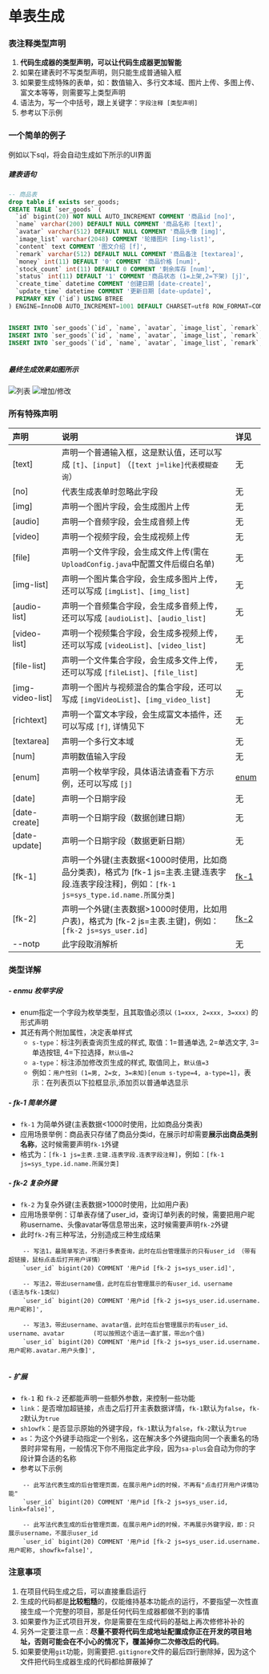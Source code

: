 # 单表生成 


### 表注释类型声明
1. **代码生成器的类型声明，可以让代码生成器更加智能**
2. 如果在建表时不写类型声明，则只能生成普通输入框
3. 如果要生成特殊的表单，如：数值输入、多行文本域、图片上传、多图上传、富文本等等，则需要写上类型声明
4. 语法为，写一个中括号，跟上关键字：`字段注释 [类型声明]`
5. 参考以下示例 

### 一个简单的例子

例如以下sql，将会自动生成如下所示的UI界面

##### 建表语句
``` sql 
-- 商品表 
drop table if exists ser_goods;
CREATE TABLE `ser_goods` (
  `id` bigint(20) NOT NULL AUTO_INCREMENT COMMENT '商品id [no]', 
  `name` varchar(200) DEFAULT NULL COMMENT '商品名称 [text]', 
  `avatar` varchar(512) DEFAULT NULL COMMENT '商品头像 [img]', 
  `image_list` varchar(2048) COMMENT '轮播图片 [img-list]', 
  `content` text COMMENT '图文介绍 [f]', 
  `remark` varchar(512) DEFAULT NULL COMMENT '商品备注 [textarea]',
  `money` int(11) DEFAULT '0' COMMENT '商品价格 [num]', 
  `stock_count` int(11) DEFAULT 0 COMMENT '剩余库存 [num]',
  `status` int(11) DEFAULT '1' COMMENT '商品状态 (1=上架,2=下架) [j]',
  `create_time` datetime COMMENT '创建日期 [date-create]',
  `update_time` datetime COMMENT '更新日期 [date-update]',
  PRIMARY KEY (`id`) USING BTREE
) ENGINE=InnoDB AUTO_INCREMENT=1001 DEFAULT CHARSET=utf8 ROW_FORMAT=COMPACT COMMENT='商品表';


INSERT INTO `ser_goods`(`id`, `name`, `avatar`, `image_list`, `remark`, `content`, `money`, `stock_count`, `status`, `create_time`, `update_time`) VALUES (1001, '小苹果', 'http://127.0.0.1:8099/upload/image/2020/05-11/1589130441278158564136.jpg', 'http://127.0.0.1:8099/upload/image/2020/05-11/15891304215541588315943.png', '这是一个小呀小苹果', '这是一个小呀小苹果<p><br></p>', 23, 213, 1, now(), now());
INSERT INTO `ser_goods`(`id`, `name`, `avatar`, `image_list`, `remark`, `content`, `money`, `stock_count`, `status`, `create_time`, `update_time`) VALUES (1002, '大鸭梨', 'http://127.0.0.1:8099/upload/image/2020/05-11/15891304588142094778376.png', 'http://127.0.0.1:8099/upload/image/2020/05-11/15891301925381859798545.jpg', '大鸭梨', '<p>大鸭梨图文介绍</p>', 214, 234, 1, now(), now());
INSERT INTO `ser_goods`(`id`, `name`, `avatar`, `image_list`, `remark`, `content`, `money`, `stock_count`, `status`, `create_time`, `update_time`) VALUES (1003, '小橘子', 'http://127.0.0.1:8099/upload/image/2020/05-11/15891326019482012079187.jpg', 'http://127.0.0.1:8099/upload/image/2020/05-11/1589133225670119768604.jpg', '小橘子', '<p>小橘子</p>', 123, 123, 2, now(), now());
	
```


##### 最终生成效果如图所示

![列表](https://color-test.oss-cn-qingdao.aliyuncs.com/sa-plus/g-list.png)
![增加/修改](https://color-test.oss-cn-qingdao.aliyuncs.com/sa-plus/g-update.png)		
		


### 所有特殊声明 

| 声明				 | 说明															| 详见		|
| :--------			| :--------														| :--------	|
| [text]			| 声明一个普通输入框，这是默认值，还可以写成 `[t]`、`[input]`   （`[text j=like]代表模糊查询`）			| 无		|
| [no]			| 代表生成表单时忽略此字段										| 无		|
| [img]			| 声明一个图片字段，会生成图片上传								| 无		|
| [audio]			| 声明一个音频字段，会生成音频上传								| 无		|
| [video]			| 声明一个视频字段，会生成视频上传								| 无		|
| [file]			| 声明一个文件字段，会生成文件上传(需在`UploadConfig.java`中配置文件后缀白名单)			| 无		|
| [img-list]		| 声明一个图片集合字段，会生成多图片上传，还可以写成 `[imgList]`、`[img_list]` 	| 无		|
| [audio-list]		| 声明一个音频集合字段，会生成多音频上传，还可以写成 `[audioList]`、`[audio_list]`	| 无		|
| [video-list]		| 声明一个视频集合字段，会生成多视频上传，还可以写成 `[videoList]`、`[video_list]`	| 无		|
| [file-list]		| 声明一个文件集合字段，会生成多文件上传，还可以写成 `[fileList]`、`[file_list]`	| 无		|
| [img-video-list]		| 声明一个图片与视频混合的集合字段，还可以写成 `[imgVideoList]`、`[img_video_list]`	| 无		|
| [richtext]		| 声明一个富文本字段，会生成富文本插件，还可以写成 `[f]`, 详情见下			| 无		|
| [textarea]		| 声明一个多行文本域											| 无		|
| [num]			| 声明数值输入字段												| 无		|
| [enum]			| 声明一个枚举字段，具体语法请查看下方示例，还可以写成 `[j]`		| [enum](#-enmu-枚举字段)		|
| [date]			| 声明一个日期字段												| 无		|
| [date-create]	| 声明一个日期字段（数据创建日期）								| 无		|
| [date-update]	| 声明一个日期字段（数据更新日期）								| 无		|
| [fk-1] 			| 声明一个外键(主表数据<1000时使用，比如商品分类表)，格式为 [fk-1 js=主表.主键.连表字段.连表字段注释]，例如：`[fk-1 js=sys_type.id.name.所属分类]` | [fk-1](#-fk-1-简单外键) |
| [fk-2] 			| 声明一个外键(主表数据>1000时使用，比如用户表)，格式为 [fk-2 js=主表.主键]，例如：`[fk-2 js=sys_user.id]` | [fk-2](#-fk-2-复杂外键) |
| --notp			| 此字段取消解析								| 无		|


### 类型详解


##### - enmu 枚举字段
- enum指定一个字段为枚举类型，且其取值必须以 `(1=xxx, 2=xxx, 3=xxx)` 的形式声明
- 其还有两个附加属性，决定表单样式
	- `s-type`：标注列表查询页生成的样式, 取值：1=普通单选, 2=单选文字, 3=单选按钮, 4=下拉选择，`默认值=2`
	- `a-type`：标注添加修改页生成的样式, 取值同上，`默认值=3`
	- 例如：`用户性别 (1=男, 2=女, 3=未知)[enum s-type=4, a-type=1]`，表示：在列表页以下拉框显示,添加页以普通单选显示

##### - fk-1 简单外键
- `fk-1` 为简单外键(主表数据<1000时使用，比如商品分类表)
- 应用场景举例：商品表只存储了商品分类id，在展示时却需要**展示出商品类别名称**，这时候需要声明`fk-1`外键
- 格式为：`[fk-1 js=主表.主键.连表字段.连表字段注释]`，例如：`[fk-1 js=sys_type.id.name.所属分类]`

##### - fk-2 复杂外键
- `fk-2` 为复杂外键(主表数据>1000时使用，比如用户表)
- 应用场景举例：订单表存储了user_id，查询订单列表的时候，需要把用户昵称username、头像avatar等信息带出来，这时候需要声明`fk-2`外键
- 此时`fk-2`有三种写法，分别造成三种生成结果

``` mysql 
	-- 写法1，最简单写法，不进行多表查询，此时在后台管理展示的只有user_id （带有超链接，鼠标点击后打开用户详情）
	`user_id` bigint(20) COMMENT '用户id [fk-2 js=sys_user.id]',
	
	-- 写法2，带出username值，此时在后台管理展示的有user_id、username		(语法与fk-1类似)
	`user_id` bigint(20) COMMENT '用户id [fk-2 js=sys_user.id.username.用户昵称]',
	
	-- 写法3，带出username、avatar值，此时在后台管理展示的有user_id、username、avatar		(可以按照这个语法一直扩展，带出n个值)
	`user_id` bigint(20) COMMENT '用户id [fk-2 js=sys_user.id.username.用户昵称.avatar.用户头像]',
	
```

##### - 扩展

- `fk-1` 和 `fk-2` 还都能声明一些额外参数，来控制一些功能
- `link`：是否增加超链接，点击之后打开主表数据详情，`fk-1`默认为`false`，`fk-2`默认为`true`
- `sh1owfk`：是否显示原始的外键字段，`fk-1`默认为`false`，`fk-2`默认为`true`
- `as`：为这个外键手动指定一个别名，这在解决多个外键指向同一个表重名的场景时非常有用，一般情况下你不用指定此字段，因为`sa-plus`会自动为你的字段计算合适的名称
- 参考以下示例

```
	-- 此写法代表生成的后台管理页面，在展示用户id的时候，不再有"点击打开用户详情功能" 
	`user_id` bigint(20) COMMENT '用户id [fk-2 js=sys_user.id, link=false]',

	-- 此写法代表生成的后台管理页面，在展示用户id的时候，不再展示外键字段，即：只展示username，不展示user_id 
	`user_id` bigint(20) COMMENT '用户id [fk-2 js=sys_user.id.username.用户昵称, showfk=false]',
```
		
		

### 注意事项

1. 在项目代码生成之后，可以直接重启运行
2. 生成的代码都是**比较粗糙**的，仅能维持基本功能点的运行，不要指望一次性直接生成一个完整的项目，那是任何代码生成器都做不到的事情
3. 如果要作为正式项目开发，你是需要在生成代码的基础上再次修修补补的 
4. 另外一定要注意一点：**尽量不要将代码生成地址配置成你正在开发的项目地址，否则可能会在不小心的情况下，覆盖掉你二次修改后的代码**。
5. 如果要使用`git`功能，则需要把`.gitignore`文件的最后四行删除掉，因为这个文件把代码生成器生成的代码都给屏蔽掉了









